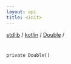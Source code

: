 ```yaml
---
layout: api
title: <init>
---
```

[stdlib](../../index.md) / [kotlin](../index.md) / [Double](index.md) / [<init>](_init_.md)

# <init>

```
private Double()
```
